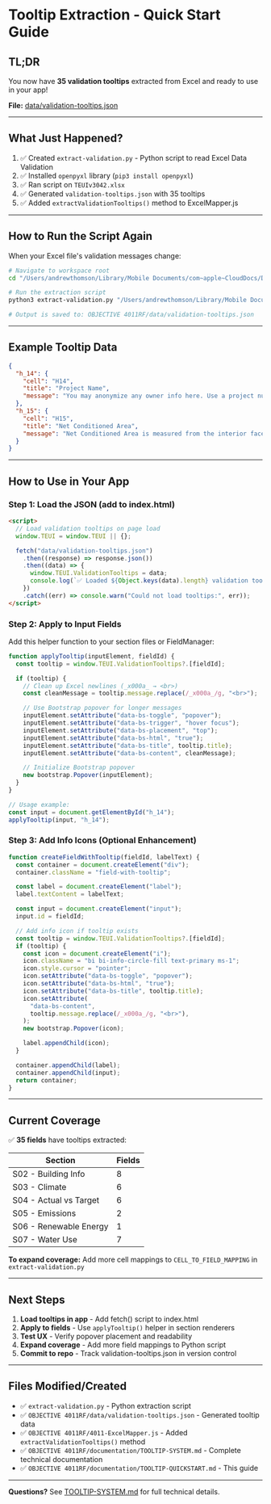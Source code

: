 # Tooltip Extraction - Quick Start Guide

## TL;DR

You now have **35 validation tooltips** extracted from Excel and ready to use in your app!

**File:** [data/validation-tooltips.json](../data/validation-tooltips.json)

---

## What Just Happened?

1. ✅ Created `extract-validation.py` - Python script to read Excel Data Validation
2. ✅ Installed `openpyxl` library (`pip3 install openpyxl`)
3. ✅ Ran script on `TEUIv3042.xlsx`
4. ✅ Generated `validation-tooltips.json` with 35 tooltips
5. ✅ Added `extractValidationTooltips()` method to ExcelMapper.js

---

## How to Run the Script Again

When your Excel file's validation messages change:

```bash
# Navigate to workspace root
cd "/Users/andrewthomson/Library/Mobile Documents/com~apple~CloudDocs/Documents/Documents - iMac Pro/[T] iCLOUD STUDIO/[T] Active Projects/2022 | Open Building/TEUI 4.0/OBJECTIVE WORKSPACE"

# Run the extraction script
python3 extract-validation.py "/Users/andrewthomson/Library/Mobile Documents/com~apple~CloudDocs/Documents/Documents - iMac Pro/[T] iCLOUD STUDIO/[T] Active Projects/2022 | Open Building/TEUI 3.0/TEUIv3042.xlsx"

# Output is saved to: OBJECTIVE 4011RF/data/validation-tooltips.json
```

---

## Example Tooltip Data

```json
{
  "h_14": {
    "cell": "H14",
    "title": "Project Name",
    "message": "You may anonymize any owner info here. Use a project number or location or secret code name. Useful also for naming variations of your OBJECTIVE models ie. Run 1, 2, 3, etc."
  },
  "h_15": {
    "cell": "H15",
    "title": "Net Conditioned Area",
    "message": "Net Conditioned Area is measured from the interior face of any construction assembly..."
  }
}
```

---

## How to Use in Your App

### Step 1: Load the JSON (add to index.html)

```html
<script>
  // Load validation tooltips on page load
  window.TEUI = window.TEUI || {};

  fetch("data/validation-tooltips.json")
    .then((response) => response.json())
    .then((data) => {
      window.TEUI.ValidationTooltips = data;
      console.log(`✅ Loaded ${Object.keys(data).length} validation tooltips`);
    })
    .catch((err) => console.warn("Could not load tooltips:", err));
</script>
```

### Step 2: Apply to Input Fields

Add this helper function to your section files or FieldManager:

```javascript
function applyTooltip(inputElement, fieldId) {
  const tooltip = window.TEUI.ValidationTooltips?.[fieldId];

  if (tooltip) {
    // Clean up Excel newlines (_x000a_ → <br>)
    const cleanMessage = tooltip.message.replace(/_x000a_/g, "<br>");

    // Use Bootstrap popover for longer messages
    inputElement.setAttribute("data-bs-toggle", "popover");
    inputElement.setAttribute("data-bs-trigger", "hover focus");
    inputElement.setAttribute("data-bs-placement", "top");
    inputElement.setAttribute("data-bs-html", "true");
    inputElement.setAttribute("data-bs-title", tooltip.title);
    inputElement.setAttribute("data-bs-content", cleanMessage);

    // Initialize Bootstrap popover
    new bootstrap.Popover(inputElement);
  }
}

// Usage example:
const input = document.getElementById("h_14");
applyTooltip(input, "h_14");
```

### Step 3: Add Info Icons (Optional Enhancement)

```javascript
function createFieldWithTooltip(fieldId, labelText) {
  const container = document.createElement("div");
  container.className = "field-with-tooltip";

  const label = document.createElement("label");
  label.textContent = labelText;

  const input = document.createElement("input");
  input.id = fieldId;

  // Add info icon if tooltip exists
  const tooltip = window.TEUI.ValidationTooltips?.[fieldId];
  if (tooltip) {
    const icon = document.createElement("i");
    icon.className = "bi bi-info-circle-fill text-primary ms-1";
    icon.style.cursor = "pointer";
    icon.setAttribute("data-bs-toggle", "popover");
    icon.setAttribute("data-bs-html", "true");
    icon.setAttribute("data-bs-title", tooltip.title);
    icon.setAttribute(
      "data-bs-content",
      tooltip.message.replace(/_x000a_/g, "<br>"),
    );
    new bootstrap.Popover(icon);

    label.appendChild(icon);
  }

  container.appendChild(label);
  container.appendChild(input);
  return container;
}
```

---

## Current Coverage

✅ **35 fields** have tooltips extracted:

| Section                | Fields |
| ---------------------- | ------ |
| S02 - Building Info    | 8      |
| S03 - Climate          | 6      |
| S04 - Actual vs Target | 6      |
| S05 - Emissions        | 2      |
| S06 - Renewable Energy | 1      |
| S07 - Water Use        | 7      |

**To expand coverage:** Add more cell mappings to `CELL_TO_FIELD_MAPPING` in `extract-validation.py`

---

## Next Steps

1. **Load tooltips in app** - Add fetch() script to index.html
2. **Apply to fields** - Use `applyTooltip()` helper in section renderers
3. **Test UX** - Verify popover placement and readability
4. **Expand coverage** - Add more field mappings to Python script
5. **Commit to repo** - Track validation-tooltips.json in version control

---

## Files Modified/Created

- ✅ `extract-validation.py` - Python extraction script
- ✅ `OBJECTIVE 4011RF/data/validation-tooltips.json` - Generated tooltip data
- ✅ `OBJECTIVE 4011RF/4011-ExcelMapper.js` - Added `extractValidationTooltips()` method
- ✅ `OBJECTIVE 4011RF/documentation/TOOLTIP-SYSTEM.md` - Complete technical documentation
- ✅ `OBJECTIVE 4011RF/documentation/TOOLTIP-QUICKSTART.md` - This guide

---

**Questions?** See [TOOLTIP-SYSTEM.md](./TOOLTIP-SYSTEM.md) for full technical details.
